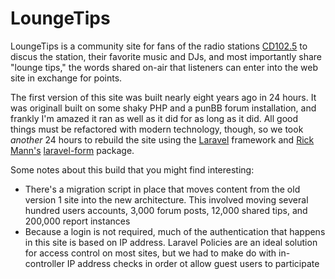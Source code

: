 # LoungeTips

LoungeTips is a community site for fans of the radio stations [CD102.5](https://cd1025.com) to discus the station, their favorite music and DJs, and most importantly share "lounge tips," the words shared on-air that listeners can enter into the web site in exchange for points.

The first version of this site was built nearly eight years ago in 24 hours. It was originall built on some shaky PHP and a punBB forum installation, and frankly I'm amazed it ran as well as it did for as long as it did. All good things must be refactored with modern technology, though, so we took _another_ 24 hours to rebuild the site using the [Laravel](https://laravel.com) framework and [Rick Mann's](https://github.com/Riari) [laravel-form](http://github.com/Riari/laravel-forum) package.

Some notes about this build that you might find interesting:

* There's a migration script in place that moves content from the old version 1 site into the new architecture. This involved moving several hundred users accounts, 3,000 forum posts, 12,000 shared tips, and 200,000 report instances
* Because a login is not required, much of the authentication that happens in this site is based on IP address. Laravel Policies are an ideal solution for access control on most sites, but we had to make do with in-controller IP address checks in order ot allow guest users to participate
